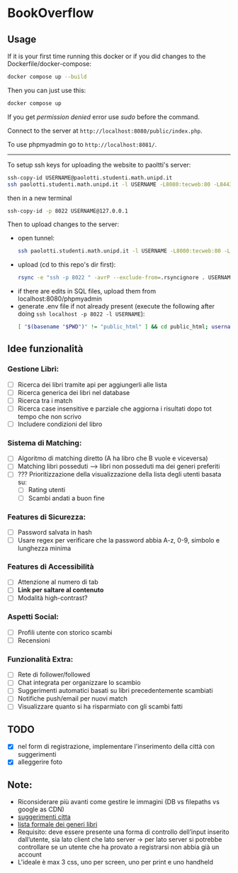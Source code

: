 # BookOverflow

## Usage
If it is your first time running this docker or if you did changes to the Dockerfile/docker-compose:
```bash
docker compose up --build
```
Then you can just use this: 
```bash
docker compose up
```
If you get _permission denied_ error use _sudo_ before the command.

Connect to the server at `http://localhost:8080/public/index.php`.

To use phpmyadmin go to `http://localhost:8081/`.
***
To setup ssh keys for uploading the website to paoltti's server:
```bash
ssh-copy-id USERNAME@paolotti.studenti.math.unipd.it    
ssh paolotti.studenti.math.unipd.it -l USERNAME -L8080:tecweb:80 -L8443:tecweb:443 -L8022:tecweb:22
```
then in a new terminal
```bash
ssh-copy-id -p 8022 USERNAME@127.0.0.1
```

Then to upload changes to the server:
- open tunnel:
    ```bash
    ssh paolotti.studenti.math.unipd.it -l USERNAME -L8080:tecweb:80 -L8443:tecweb:443 -L8022:tecweb:22
    ```
- upload (cd to this repo's dir first):
    ```bash
    rsync -e "ssh -p 8022 " -avrP --exclude-from=.rsyncignore . USERNAME@localhost:public_html 
    ```
- if there are edits in SQL files, upload them from localhost:8080/phpmyadmin
- generate .env file if not already present (execute the following after doing `ssh localhost -p 8022 -l USERNAME`):
    ```bash
    [ "$(basename "$PWD")" != "public_html" ] && cd public_html; username=$(whoami) && DB_HOST="localhost" DB_DATABASE="$username" DB_USERNAME="$username" DB_PASSWORD="$(cat ../pwd_db_2024-25.txt)" PREFIX="/$username" && echo -e "DB_HOST=$DB_HOST\nDB_DATABASE=$DB_DATABASE\nDB_USERNAME=$DB_USERNAME\nDB_PASSWORD=$DB_PASSWORD\nPREFIX=$PREFIX" > .env
    ```

## Idee funzionalità

### Gestione Libri:

-   [ ] Ricerca dei libri tramite api per aggiungerli alle lista
-   [ ] Ricerca generica dei libri nel database
-   [ ] Ricerca tra i match
-   [ ] Ricerca case insensitive e parziale che aggiorna i risultati dopo tot tempo che non scrivo
-   [ ] Includere condizioni del libro

### Sistema di Matching:

-   [ ] Algoritmo di matching diretto (A ha libro che B vuole e viceversa)
-   [ ] Matching libri posseduti --> libri non posseduti ma dei generi preferiti
-   [ ] ??? Prioritizzazione della visualizzazione della lista degli utenti basata su:
    -   [ ] Rating utenti
    -   [ ] Scambi andati a buon fine

### Features di Sicurezza:

-   [ ] Password salvata in hash
-   [ ] Usare regex per verificare che la password abbia A-z, 0-9, simbolo e lunghezza minima

### Features di Accessibilità

-   [ ] Attenzione al numero di tab
-   [ ] **Link per saltare al contenuto**
-   [ ] Modalità high-contrast?

### Aspetti Social:

-   [ ] Profili utente con storico scambi
-   [ ] Recensioni

### Funzionalità Extra:

-   [ ] Rete di follower/followed
-   [ ] Chat integrata per organizzare lo scambio
-   [ ] Suggerimenti automatici basati su libri precedentemente scambiati
-   [ ] Notifiche push/email per nuovi match
-   [ ] Visualizzare quanto si ha risparmiato con gli scambi fatti

## TODO
- [x] nel form di registrazione, implementare l'inserimento della città con suggerimenti
- [x] alleggerire foto

## Note:

-   Riconsiderare più avanti come gestire le immagini (DB vs filepaths vs google as CDN)
-   [suggerimenti citta](https://www.html.it/script/creazione-menu-a-discesa-con-lista-di-tutti-i-comuni-italiani/)
-   [lista formale dei generi libri](https://www.bisg.org/complete-bisac-subject-headings-list)
-   Requisito: deve essere presente una forma di controllo dell’input inserito dall’utente, sia lato client che lato server → per lato server si potrebbe controllare se un utente che ha provato a registrarsi non abbia già un account
-   L'ideale è max 3 css, uno per screen, uno per print e uno handheld
